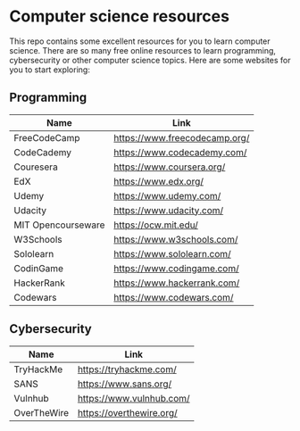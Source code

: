 # Computer science resources

This repo contains some excellent resources for you to learn computer science. There are so many free online resources to learn programming, cybersecurity or other computer science topics. Here are some websites for you to start exploring:

## Programming
|Name              |Link                         |
|------------------|-----------------------------|
|FreeCodeCamp      |https://www.freecodecamp.org/|
|CodeCademy        |https://www.codecademy.com/  |
|Couresera         |https://www.coursera.org/    |
|EdX               |https://www.edx.org/         |
|Udemy             |https://www.udemy.com/       |
|Udacity           |https://www.udacity.com/     |
|MIT Opencourseware|https://ocw.mit.edu/         |
|W3Schools         |https://www.w3schools.com/   |
|Sololearn         |https://www.sololearn.com/   |
|CodinGame         |https://www.codingame.com/   |
|HackerRank        |https://www.hackerrank.com/  |
|Codewars          |https://www.codewars.com/    |

## Cybersecurity
|Name              |Link                         |
|------------------|-----------------------------|
|TryHackMe         |https://tryhackme.com/       |
|SANS              |https://www.sans.org/        |
|Vulnhub           |https://www.vulnhub.com/     |
|OverTheWire       |https://overthewire.org/     |
